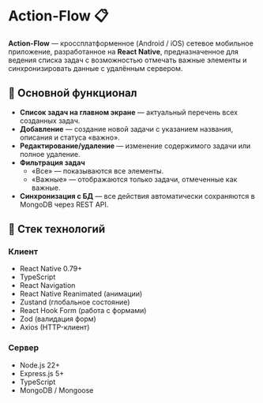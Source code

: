 # Action-Flow 📋

**Action-Flow** — кроссплатформенное (Android / iOS) сетевое мобильное приложение, разработанное на **React Native**, предназначенное для ведения списка задач с возможностью отмечать важные элементы и синхронизировать данные с удалённым сервером.

## 📱 Основной функционал

- **Список задач на главном экране** — актуальный перечень всех созданных задач.
- **Добавление** — создание новой задачи с указанием названия, описания и статуса «важно».
- **Редактирование/удаление** — изменение содержимого задачи или полное удаление.
- **Фильтрация задач**
  - «Все» — показываются все элементы.
  - «Важные» — отображаются только задачи, отмеченные как важные.
- **Синхронизация с БД** — все действия автоматически сохраняются в MongoDB через REST API.

## 🔗 Стек технологий

### Клиент

- React Native 0.79+
- TypeScript
- React Navigation
- React Native Reanimated (анимации)
- Zustand (глобальное состояние)
- React Hook Form (работа с формами)
- Zod (валидация форм)
- Axios (HTTP-клиент)

### Сервер

- Node.js 22+
- Express.js 5+
- TypeScript
- MongoDB / Mongoose
